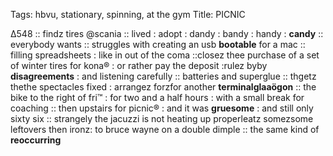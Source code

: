 Tags: hbvu, stationary, spinning, at the gym
Title: PICNIC
  
Δ548 :: findz tires @scania :: lived : adopt : dandy : bandy : handy : **candy** :: everybody wants :: struggles with creating an usb **bootable** for a mac :: filling spreadsheets : like in out of the coma ::closez thee purchase of a set of winter tires for kona® : or rather pay the deposit :rulez byby **disagreements** : and listening carefully :: batteries and superglue :: thgetz thethe spectacles fixed : arrangez forzfor another **terminalglaaögon** :: the bike to the right of fri™ : for two and a half hours : with a small break for coaching :: then upstairs for picnic® : and it was **gruesome** : and still only sixty six :: strangely the jacuzzi is not heating up properleatz somezsome leftovers then ironz: to bruce wayne on a double dimple :: the same kind of **reoccurring**  
<!--stackedit_eyJoaXN0b3J5IjpbLTE0MDM5Nz k3MjBdfQMjBdfQ==
-->
